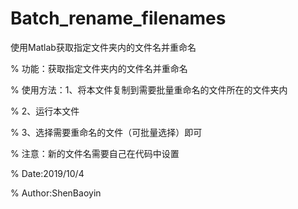 # Batch_rename_filenames
使用Matlab获取指定文件夹内的文件名并重命名

% 功能：获取指定文件夹内的文件名并重命名

% 使用方法：1、将本文件复制到需要批量重命名的文件所在的文件夹内

%          2、运行本文件

%          3、选择需要重命名的文件（可批量选择）即可

% 注意：新的文件名需要自己在代码中设置

% Date:2019/10/4

% Author:ShenBaoyin 
